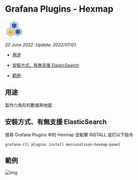 # Grafana Plugins - Hexmap

![img](Hexmap_icon.png)

*20 June 2022. Update: 2022/07/01.*

* [用途](#use)

* [安裝方式、有無支援 ElasticSearch](#install)

* [範例](#example)

<h2 id="use">用途</h2>

製作六角形的數據熱地圖

<h2 id="install">安裝方式、有無支援 ElasticSearch</h2>

搜尋 Grafana Plugins 中的 Hexmap 並點擊 INSTALL 或打以下指令

    grafana-cli plugins install marcusolsson-hexmap-panel

<h2 id="example">範例</h2>

![img](AJAX.png)

